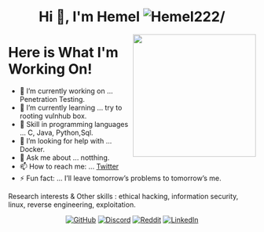 <h1 align="center">Hi 👋, I'm Hemel <img src=https://komarev.com/ghpvc/?username=Hemel222 alt=Hemel222/> </h1>

<img align="right" src="https://octodex.github.com/images/Fintechtocat.png" height="250">

# Here is What I'm Working On!

- 🔭 I’m currently working on ... Penetration Testing.
- 🌱 I’m currently learning ... try to rooting vulnhub box.
- 👯 Skill in programming languages ... C, Java, Python,Sql.
- 🤔 I’m looking for help with ... Docker.
- 💬 Ask me about ... notthing.
- 📫 How to reach me: ... [Twitter](https://twitter.com/0xS3cr3t_)
- ⚡ Fun fact: ... I’ll leave tomorrow’s problems to tomorrow’s me.

Research interests & Other skills : ethical hacking, information security, linux, reverse engineering, exploitation.


<p align="center">
	<a href="https://github.com/Hemel222"><img src="https://img.shields.io/github/followers/Hemel222?label=Follow%20On%20Github&style=social" alt="GitHub"></a>
	<a href="https://discord.gg/ZpYHct"><img src="https://img.shields.io/discord/734802579950796800?label=Join%20Discord&logo=Discord&style=social" alt="Discord"></a>
	<a href="reddit link"><img src="https://img.shields.io/reddit/subreddit-subscribers/fgrr?label=Subscribe%20In%20Reddit&style=social" alt="Reddit"></a>
	<a href="https://www.linkedin.com/in/hamayoun-kabir-5449745b/"><img src="https://img.shields.io/badge/Connect In LinkedIn-&?labelColor=006281&colorB=3E434A&logo=linkedin" alt="LinkedIn"></a>
</p>
